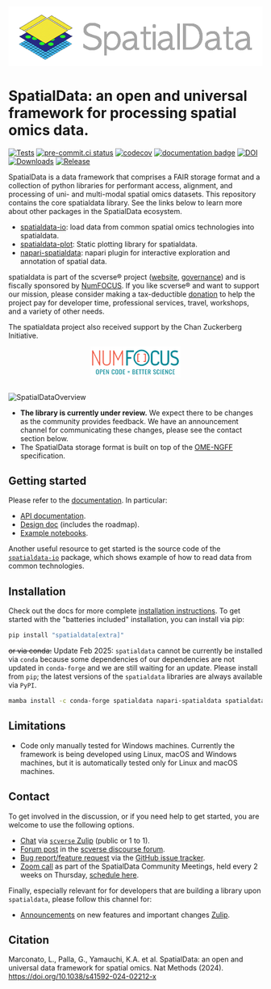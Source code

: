 ![SpatialData banner](https://github.com/scverse/spatialdata/blob/main/docs/_static/img/spatialdata_horizontal.png?raw=true)

# SpatialData: an open and universal framework for processing spatial omics data.

[![Tests][badge-tests]][link-tests]
[![pre-commit.ci status](https://results.pre-commit.ci/badge/github/scverse/spatialdata/main.svg)](https://results.pre-commit.ci/latest/github/scverse/spatialdata/main)
[![codecov](https://codecov.io/gh/scverse/spatialdata/branch/main/graph/badge.svg?token=X19DRSIMCU)](https://codecov.io/gh/scverse/spatialdata)
[![documentation badge](https://readthedocs.org/projects/scverse-spatialdata/badge/?version=latest)](https://spatialdata.scverse.org/en/latest/)
[![DOI](https://zenodo.org/badge/487366481.svg)](https://zenodo.org/badge/latestdoi/487366481)
[![Downloads](https://static.pepy.tech/badge/spatialdata)](https://pepy.tech/project/spatialdata)
[![Release](https://github.com/scverse/spatialdata/actions/workflows/release.yaml/badge.svg?event=release)](https://github.com/scverse/spatialdata/actions/workflows/release.yaml)

SpatialData is a data framework that comprises a FAIR storage format and a collection of python libraries for performant access, alignment, and processing of uni- and multi-modal spatial omics datasets. This repository contains the core spatialdata library. See the links below to learn more about other packages in the SpatialData ecosystem.

- [spatialdata-io](https://github.com/scverse/spatialdata-io): load data from common spatial omics technologies into spatialdata.
- [spatialdata-plot](https://github.com/scverse/spatialdata-plot): Static plotting library for spatialdata.
- [napari-spatialdata](https://github.com/scverse/napari-spatialdata): napari plugin for interactive exploration and annotation of spatial data.

[//]: # "numfocus-fiscal-sponsor-attribution"

spatialdata is part of the scverse® project ([website](https://scverse.org), [governance](https://scverse.org/about/roles)) and is fiscally sponsored by [NumFOCUS](https://numfocus.org/).
If you like scverse® and want to support our mission, please consider making a tax-deductible [donation](https://numfocus.org/donate-to-scverse) to help the project pay for developer time, professional services, travel, workshops, and a variety of other needs.

The spatialdata project also received support by the Chan Zuckerberg Initiative.

<div align="center">
  <a href="https://numfocus.org/project/scverse">
    <img height="60px"
         src="https://raw.githubusercontent.com/numfocus/templates/master/images/numfocus-logo.png"
         align="center">
  </a>
</div>
<br>

![SpatialDataOverview](https://github.com/scverse/spatialdata/assets/1120672/cb91071f-12a7-4b8e-9430-2b3a0f65e52f)

- **The library is currently under review.** We expect there to be changes as the community provides feedback. We have an announcement channel for communicating these changes, please see the contact section below.
- The SpatialData storage format is built on top of the [OME-NGFF](https://ngff.openmicroscopy.org/latest/) specification.

## Getting started

Please refer to the [documentation][link-docs]. In particular:

- [API documentation][link-api].
- [Design doc][link-design-doc] (includes the roadmap).
- [Example notebooks][link-notebooks].

Another useful resource to get started is the source code of the [`spatialdata-io`](https://github.com/scverse/spatialdata-io) package, which shows example of how to read data from common technologies.

## Installation

Check out the docs for more complete [installation instructions](https://spatialdata.scverse.org/en/stable/installation.html). To get started with the "batteries included" installation, you can install via pip:

```bash
pip install "spatialdata[extra]"
```

~~or via conda:~~
Update Feb 2025: `spatialdata` cannot be currently be installed via `conda` because some dependencies of our dependencies are not updated in `conda-forge` and we are still waiting for an update. Please install from `pip`; the latest versions of the `spatialdata` libraries are always available via `PyPI`.

```bash
mamba install -c conda-forge spatialdata napari-spatialdata spatialdata-io spatialdata-plot
```

## Limitations

- Code only manually tested for Windows machines. Currently the framework is being developed using Linux, macOS and Windows machines, but it is automatically tested only for Linux and macOS machines.

## Contact

To get involved in the discussion, or if you need help to get started, you are welcome to use the following options.

- <ins>Chat</ins> via [`scverse` Zulip](https://scverse.zulipchat.com/#narrow/stream/315824-spatial) (public or 1 to 1).
- <ins>Forum post</ins> in the [scverse discourse forum](https://discourse.scverse.org/).
- <ins>Bug report/feature request</ins> via the [GitHub issue tracker][issue-tracker].
- <ins>Zoom call</ins> as part of the SpatialData Community Meetings, held every 2 weeks on Thursday, [schedule here](https://hackmd.io/enWU826vRai-JYaL7TZaSw).

Finally, especially relevant for for developers that are building a library upon `spatialdata`, please follow this channel for:

- <ins>Announcements</ins> on new features and important changes [Zulip](https://imagesc.zulipchat.com/#narrow/stream/329057-scverse/topic/spatialdata.20announcements).

## Citation

Marconato, L., Palla, G., Yamauchi, K.A. et al. SpatialData: an open and universal data framework for spatial omics. Nat Methods (2024). https://doi.org/10.1038/s41592-024-02212-x

<!-- Links -->

[scverse-discourse]: https://discourse.scverse.org/
[issue-tracker]: https://github.com/scverse/spatialdata/issues
[design doc]: https://scverse-spatialdata.readthedocs.io/en/stable/design_doc.html
[link-docs]: https://spatialdata.scverse.org/en/stable/
[link-api]: https://spatialdata.scverse.org/en/stable/api.html
[link-design-doc]: https://spatialdata.scverse.org/en/stable/design_doc.html
[link-notebooks]: https://spatialdata.scverse.org/en/stable/tutorials/notebooks/notebooks.html
[badge-tests]: https://github.com/scverse/spatialdata/actions/workflows/test.yaml/badge.svg
[link-tests]: https://github.com/scverse/spatialdata/actions/workflows/test.yaml
